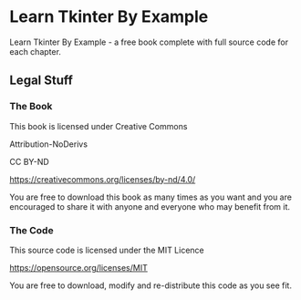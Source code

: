 # Learn Tkinter By Example
Learn Tkinter By Example - a free book complete with full source code for each chapter.



## Legal Stuff

### The Book

This book is licensed under Creative Commons

Attribution-NoDerivs

CC BY-ND 

https://creativecommons.org/licenses/by-nd/4.0/


You are free to download this book as many times as you want and you are encouraged to share it with anyone and everyone who may benefit from it.

### The Code

This source code is licensed under the MIT Licence

https://opensource.org/licenses/MIT


You are free to download, modify and re-distribute this code as you see fit.
